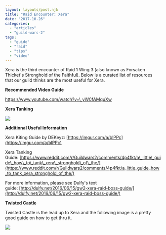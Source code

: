 ```yaml
---
layout: layouts/post.njk
title: "Raid Encounter: Xera"
date: "2017-10-26"
categories: 
  - "articles"
  - "guild-wars-2"
tags: 
  - "guide"
  - "raid"
  - "tips"
  - "video"
---
```


Xera is the third encounter of Raid 1 Wing 3 (also known as Forsaken Thicket's Stronghold of the Faithful). Below is a curated list of resources that our guild thinks are the most useful for Xera.

**Recommended Video Guide**

https://www.youtube.com/watch?v=\_yW0fAMquXw

**Xera Tanking**

[![](https://markedsoulsmks.files.wordpress.com/2017/10/xera_tanking1.png)](https://markedsoulsmks.files.wordpress.com/2017/10/xera_tanking1.png)

**Additional Useful Information**

Xera Kiting Guide by DEKeyz: [https://imgur.com/a/blPPc](https://imgur.com/a/blPPc)

Xera Tanking Guide: [https://www.reddit.com/r/Guildwars2/comments/4p4fkt/a\_little\_guide\_how\_to\_tank\_xera\_stronghold\_of\_the/](https://www.reddit.com/r/Guildwars2/comments/4p4fkt/a_little_guide_how_to_tank_xera_stronghold_of_the/)

For more information, please see Dulfy's text guide: [http://dulfy.net/2016/06/15/gw2-xera-raid-boss-guide/](http://dulfy.net/2016/06/15/gw2-xera-raid-boss-guide/)

**Twisted Castle**

Twisted Castle is the lead up to Xera and the following image is a pretty good guide on how to get thru it.

[![](https://markedsoulsmks.files.wordpress.com/2017/10/twistedcastle.jpg)](https://markedsoulsmks.files.wordpress.com/2017/10/twistedcastle.jpg)
